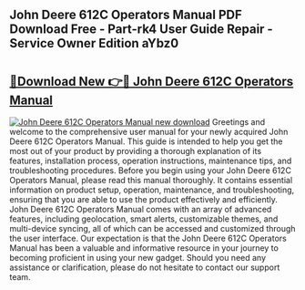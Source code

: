 ## John Deere 612C Operators Manual PDF Download Free - Part-rk4 User Guide Repair - Service Owner Edition aYbz0

# <h2><a href="http://bc88229.oget.top/?id=John+Deere+612C+Operators+Manual">🔗Download New 👉🔴 John Deere 612C Operators Manual</a></h2>

[![John Deere 612C Operators Manual new download](https://i.imgur.com/5g1atiW.png)](http://bc88229.oget.top/?id=John+Deere+612C+Operators+Manual)
Greetings and welcome to the comprehensive user manual for your newly acquired John Deere 612C Operators Manual. This guide is intended to help you get the most out of your product by providing a thorough explanation of its features, installation process, operation instructions, maintenance tips, and troubleshooting procedures. Before you begin using your John Deere 612C Operators Manual, please read this manual thoroughly. It contains essential information on product setup, operation, maintenance, and troubleshooting, ensuring that you are able to use the product effectively and efficiently. John Deere 612C Operators Manual comes with an array of advanced features, including geolocation, smart alerts, customizable themes, and multi-device syncing, all of which can be accessed and customized through the user interface. Our expectation is that the John Deere 612C Operators Manual has been a valuable and informative resource in your journey to becoming proficient in using your new gadget. Should you need any assistance or clarification, please do not hesitate to contact our support team.
